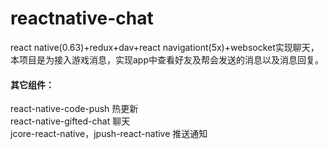 # reactnative-chat
react native(0.63)+redux+dav+react navigationt(5x)+websocket实现聊天，本项目是为接入游戏消息，实现app中查看好友及帮会发送的消息以及消息回复。
#### 其它组件：
react-native-code-push 热更新  
react-native-gifted-chat 聊天  
jcore-react-native，jpush-react-native 推送通知  
